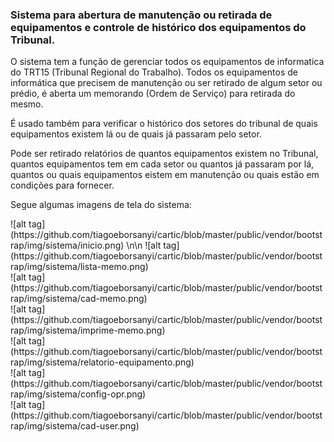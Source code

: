 <h3>Sistema para abertura de manutenção ou retirada de equipamentos e controle de histórico dos equipamentos do Tribunal.</h3>

<p>
  O sistema tem a função de gerenciar todos os equipamentos de informatica do TRT15 (Tribunal Regional do Trabalho).
  Todos os equipamentos de informática que precisem de manutenção ou ser retirado de algum setor ou prédio, é aberta um
  memorando (Ordem de Serviço) para retirada do mesmo.
</p>
<p>
  É usado também para verificar o histórico dos setores do tribunal de quais equipamentos existem lá ou de quais já
  passaram pelo setor.
</p>
<p>
  Pode ser retirado relatórios de quantos equipamentos existem no Tribunal, quantos equipamentos tem em cada setor
  ou quantos já passaram por lá, quantos ou quais equipamentos eistem em manutenção ou quais estão em condições
  para fornecer.
</p>
<p>
  Segue algumas imagens de tela do sistema:
</p>
![alt tag](https://github.com/tiagoeborsanyi/cartic/blob/master/public/vendor/bootstrap/img/sistema/inicio.png)
\n\n
![alt tag](https://github.com/tiagoeborsanyi/cartic/blob/master/public/vendor/bootstrap/img/sistema/lista-memo.png)
<br>
![alt tag](https://github.com/tiagoeborsanyi/cartic/blob/master/public/vendor/bootstrap/img/sistema/cad-memo.png)
<br>
![alt tag](https://github.com/tiagoeborsanyi/cartic/blob/master/public/vendor/bootstrap/img/sistema/imprime-memo.png)
<br>
![alt tag](https://github.com/tiagoeborsanyi/cartic/blob/master/public/vendor/bootstrap/img/sistema/relatorio-equipamento.png)
<br>
![alt tag](https://github.com/tiagoeborsanyi/cartic/blob/master/public/vendor/bootstrap/img/sistema/config-opr.png)
<br>
![alt tag](https://github.com/tiagoeborsanyi/cartic/blob/master/public/vendor/bootstrap/img/sistema/cad-user.png)
